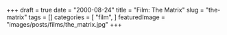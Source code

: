 +++
draft = true
date = "2000-08-24"
title = "Film: The Matrix"
slug = "the-matrix"
tags = []
categories = [
    "film",
]
featuredImage = "images/posts/films/the_matrix.jpg"
+++

